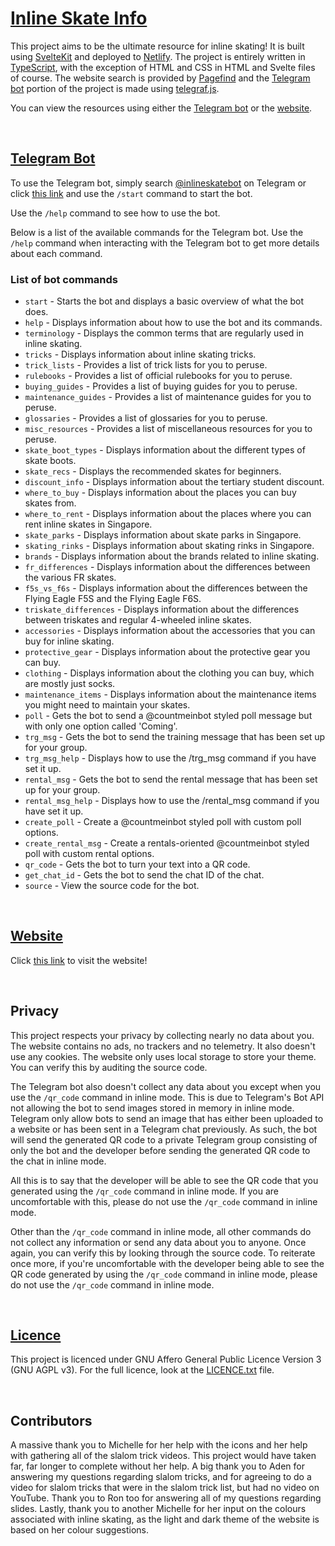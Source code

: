 # [Inline Skate Info](https://inline-skate-info.netlify.app)

This project aims to be the ultimate resource for inline skating! It is built using [SvelteKit](https://kit.svelte.dev) and deployed to [Netlify](https://www.netlify.com). The project is entirely written in [TypeScript](https://www.typescriptlang.org), with the exception of HTML and CSS in HTML and Svelte files of course. The website search is provided by [Pagefind](https://pagefind.app) and the [Telegram bot](https://t.me/inlineskatebot) portion of the project is made using [telegraf.js](https://telegraf.js.org).

You can view the resources using either the [Telegram bot](https://t.me/inlineskatebot) or the [website](https://inline-skate-info.netlify.app).

<br>

## [Telegram Bot](https://t.me/inlineskatebot)

To use the Telegram bot, simply search [@inlineskatebot](https://t.me/inlineskatebot) on Telegram or click [this link](https://t.me/inlineskatebot) and use the `/start` command to start the bot.

Use the `/help` command to see how to use the bot.

Below is a list of the available commands for the Telegram bot. Use the `/help` command when interacting with the Telegram bot to get more details about each command.

### List of bot commands

- `start` - Starts the bot and displays a basic overview of what the bot does.
- `help` - Displays information about how to use the bot and its commands.
- `terminology` - Displays the common terms that are regularly used in inline skating.
- `tricks` - Displays information about inline skating tricks.
- `trick_lists` - Provides a list of trick lists for you to peruse.
- `rulebooks` - Provides a list of official rulebooks for you to peruse.
- `buying_guides` - Provides a list of buying guides for you to peruse.
- `maintenance_guides` - Provides a list of maintenance guides for you to peruse.
- `glossaries` - Provides a list of glossaries for you to peruse.
- `misc_resources` - Provides a list of miscellaneous resources for you to peruse.
- `skate_boot_types` - Displays information about the different types of skate boots.
- `skate_recs` - Displays the recommended skates for beginners.
- `discount_info` - Displays information about the tertiary student discount.
- `where_to_buy` - Displays information about the places you can buy skates from.
- `where_to_rent` - Displays information about the places where you can rent inline skates in Singapore.
- `skate_parks` - Displays information about skate parks in Singapore.
- `skating_rinks` - Displays information about skating rinks in Singapore.
- `brands` - Displays information about the brands related to inline skating.
- `fr_differences` - Displays information about the differences between the various FR skates.
- `f5s_vs_f6s` - Displays information about the differences between the Flying Eagle F5S and the Flying Eagle F6S.
- `triskate_differences` - Displays information about the differences between triskates and regular 4-wheeled inline skates.
- `accessories` - Displays information about the accessories that you can buy for inline skating.
- `protective_gear` - Displays information about the protective gear you can buy.
- `clothing` - Displays information about the clothing you can buy, which are mostly just socks.
- `maintenance_items` - Displays information about the maintenance items you might need to maintain your skates.
- `poll` - Gets the bot to send a @countmeinbot styled poll message but with only one option called 'Coming'.
- `trg_msg` - Gets the bot to send the training message that has been set up for your group.
- `trg_msg_help` - Displays how to use the /trg_msg command if you have set it up.
- `rental_msg` - Gets the bot to send the rental message that has been set up for your group.
- `rental_msg_help` - Displays how to use the /rental_msg command if you have set it up.
- `create_poll` - Create a @countmeinbot styled poll with custom poll options.
- `create_rental_msg` - Create a rentals-oriented @countmeinbot styled poll with custom rental options.
- `qr_code` - Gets the bot to turn your text into a QR code.
- `get_chat_id` - Gets the bot to send the chat ID of the chat.
- `source` - View the source code for the bot.

<br>

## [Website](https://inline-skate-info.netlify.app)

Click [this link](https://inline-skate-info.netlify.app) to visit the website!

<br>

## Privacy

This project respects your privacy by collecting nearly no data about you. The website contains no ads, no trackers and no telemetry. It also doesn't use any cookies. The website only uses local storage to store your theme. You can verify this by auditing the source code.

The Telegram bot also doesn't collect any data about you except when you use the `/qr_code` command in inline mode. This is due to Telegram's Bot API not allowing the bot to send images stored in memory in inline mode. Telegram only allow bots to send an image that has either been uploaded to a website or has been sent in a Telegram chat previously. As such, the bot will send the generated QR code to a private Telegram group consisting of only the bot and the developer before sending the generated QR code to the chat in inline mode.

All this is to say that the developer will be able to see the QR code that you generated using the `/qr_code` command in inline mode. If you are uncomfortable with this, please do not use the `/qr_code` command in inline mode.

Other than the `/qr_code` command in inline mode, all other commands do not collect any information or send any data about you to anyone. Once again, you can verify this by looking through the source code. To reiterate once more, if you're uncomfortable with the developer being able to see the QR code generated by using the `/qr_code` command in inline mode, please do not use the `/qr_code` command in inline mode.

<br>

## [Licence](https://codeberg.org/Hanker/Inline-Skate-Info/src/branch/main/LICENCE.txt)

This project is licenced under GNU Affero General Public Licence Version 3 (GNU AGPL v3). For the full licence, look at the [LICENCE.txt](https://codeberg.org/Hanker/Inline-Skate-Info/src/branch/main/LICENCE.txt) file.

<br>

## Contributors

A massive thank you to Michelle for her help with the icons and her help with gathering all of the slalom trick videos. This project would have taken far, far longer to complete without her help. A big thank you to Aden for answering my questions regarding slalom tricks, and for agreeing to do a video for slalom tricks that were in the slalom trick list, but had no video on YouTube. Thank you to Ron too for answering all of my questions regarding slides. Lastly, thank you to another Michelle for her input on the colours associated with inline skating, as the light and dark theme of the website is based on her colour suggestions.
